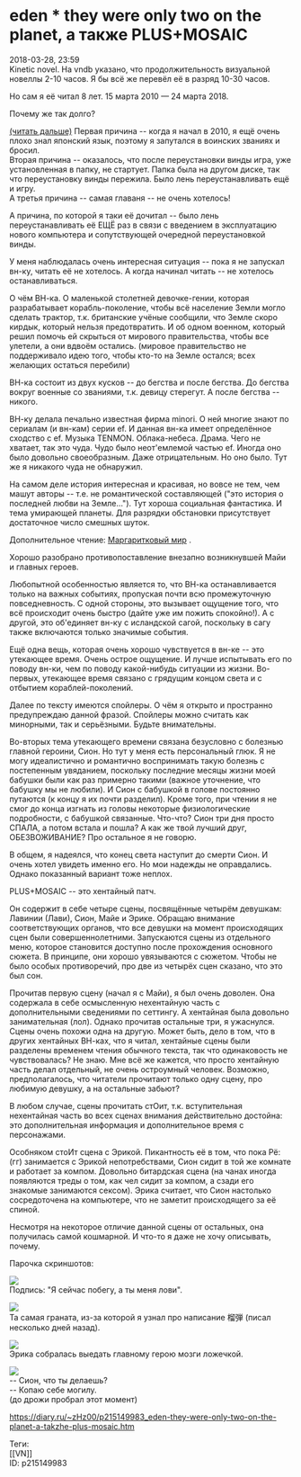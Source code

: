 eden * they were only two on the planet, а также PLUS+MOSAIC
=============================================================

   
 2018-03-28, 23:59   
  Kinetic novel. На vndb указано, что продолжительность визуальной новеллы 2-10 часов. Я бы всё же перевёл её в разряд 10-30 часов.   
   
 Но сам я её читал 8 лет. 15 марта 2010 — 24 марта 2018.   
   
 Почему же так долго?   
   
  [(читать дальше)](https://zHz00.diary.ru/p215149983.htm?index=1#linkmore215149983m1)    Первая причина -- когда я начал в 2010, я ещё очень плохо знал японский язык, поэтому я запутался в воинских званиях и бросил.   
 Вторая причина -- оказалось, что после переустановки винды игра, уже установленная в папку, не стартует. Папка была на другом диске, так что переустановку винды пережила. Было лень переустанавливать ещё и игру.   
 А третья причина -- самая главаня -- не очень хотелось!   
   
 А причина, по которой я таки её дочитал -- было лень переустанавливать её ЕЩЁ раз в связи с введением в эксплуатацию нового компьютера и сопутствующей очередной переустановкой винды.   
   
 У меня наблюдалась очень интересная ситуация -- пока я не запускал вн-ку, читать её не хотелось. А когда начинал читать -- не хотелось останавливаться.   
   
 О чём ВН-ка. О маленькой столетней девочке-гении, которая разрабатывает корабль-поколение, чтобы всё население Земли могло сделать трактор, т.к. британские учёные сообщили, что Земле скоро кирдык, который нельзя предотвратить. И об одном военном, который решил помочь ей скрыться от мирового правительства, чтобы все улетели, а они вдвоём остались. (мировое правительство не поддерживало идею того, чтобы кто-то на Земле остался; всех желающих остаться перебили)   
   
 ВН-ка состоит из двух кусков -- до бегства и после бегства. До бегства вокруг военные со званиями, т.к. девицу стерегут. А после бегства -- никого.   
   
 ВН-ку делала печально известная фирма minori. О ней многие знают по сериалам (и вн-кам) серии ef. И данная вн-ка имеет определённое сходство с ef. Музыка TENMON. Облака-небеса. Драма. Чего не хватает, так это чуда. Чудо было неот'емлемой частью ef. Иногда оно было довольно своеобразным. Даже отрицательным. Но оно было. Тут же я никакого чуда не обнаружил.   
   
 На самом деле история интересная и красивая, но вовсе не тем, чем машут авторы -- т.е. не романтической составляющей ("это история о последней любви на Земле..."). Тут хороша социальная фантастика. И тема умирающей планеты. Для разрядки обстановки присутствует достаточное число смешных шуток.   
   
 Дополнительное чтение:  [Маргаритковый мир](https://ru.wikipedia.org/wiki/%D0%9C%D0%B0%D1%80%D0%B3%D0%B0%D1%80%D0%B8%D1%82%D0%BA%D0%BE%D0%B2%D1%8B%D0%B9_%D0%9C%D0%B8%D1%80)  .   
   
 Хорошо разобрано противопоставление внезапно возникнувшей Майи и главных героев.   
   
 Любопытной особенностью является то, что ВН-ка останавливается только на важных событиях, пропуская почти всю промежуточную повседневность. С одной стороны, это вызывает ощущение того, что всё происходит очень быстро (дайте уже им пожить спокойно!). А с другой, это об'единяет вн-ку с исландской сагой, поскольку в сагу также включаются только значимые события.   
   
 Ещё одна вещь, которая очень хорошо чувствуется в вн-ке -- это утекающее время. Очень острое ощущение. И лучше испытывать его по поводу вн-ки, чем по поводу какой-нибудь ситуации из жизни. Во-первых, утекающее время связано с грядущим концом света и с отбытием кораблей-поколений.   
   
 Далее по тексту имеются спойлеры. О чём я открыто и пространно предупреждаю данной фразой. Спойлеры можно считать как минорными, так и серьёзными. Будьте внимательны.   
   
 Во-вторых тема утекающего времени связана безусловно с болезнью главной героини, Сион. Но тут у меня есть персональный глюк. Я не могу идеалистично и романтично воспринимать такую болезнь с постепенным увяданием, поскольку последние месяцы жизни моей бабушки были как раз примерно такими (важное уточнение, что бабушку мы не любили). И Сион с бабушкой в голове постоянно путаются (к концу я их почти разделил). Кроме того, при чтении я не смог до конца изгнать из головы некоторые физиологические подробности, с бабушкой связанные. Что-что? Сион три дня просто СПАЛА, а потом встала и пошла? А как же твой лучший друг, ОБЕЗВОЖИВАНИЕ? Про остальное я не говорю.   
   
 В общем, я надеялся, что конец света наступит до смерти Сион. И очень хотел увидеть именно его. Но мои надежды не оправдались. Однако показанный вариант тоже неплох.   
   
 PLUS+MOSAIC -- это хентайный патч.   
   
 Он содержит в себе четыре сцены, посвящённые четырём девушкам: Лавинии (Лави), Сион, Майе и Эрике. Обращаю внимание соответствующих органов, что все девушки на момент происходящих сцен были совершеннолетними. Запускаются сцены из отдельного меню, которое становится доступно после прохождения основного сюжета. В принципе, они хорошо увязываются с сюжетом. Чтобы не было особых противоречий, про две из четырёх сцен сказано, что это был сон.   
   
 Прочитав первую сцену (начал я с Майи), я был очень доволен. Она содержала в себе осмысленную нехентайную часть с дополнительными сведениями по сеттингу. А хентайная была довольно занимательная (лол). Однако прочитав остальные три, я ужаснулся. Сцены очень похожи одна на другую. Может быть, дело в том, что в других хентайных ВН-ках, что я читал, хентайные сцены были разделены временем чтения обычного текста, так что одинаковость не чувствовалась? Не знаю. Мне всё же кажется, что просто хентайную часть делал отдельный, не очень остроумный человек. Возможно, предполагалось, что читатели прочитают только одну сцену, про любимую девушку, а на остальные забьют?   
   
 В любом случае, сцены прочитать стОит, т.к. вступительная нехентайная часть во всех сценах внимания действительно достойна: это дополнительная информация и дополнительное время с персонажами.   
   
 Особняком стоИт сцена с Эрикой. Пикантность её в том, что пока Рё: (гг) занимается с Эрикой непотребствами, Сион сидит в той же комнате и работает за компом. Довольно битардская сцена (на чанах иногда появляются треды о том, как чел сидит за компом, а сзади его знакомые занимаются сексом). Эрика считает, что Сион настолько сосредоточена на компьютере, что не заметит происходящего за её спиной.   
   
 Несмотря на некоторое отличие данной сцены от остальных, она получилась самой кошмарной. И что-то я даже не хочу описывать, почему.   
   
 Парочка скриншотов:   
   
    
  [![](https://i.imgur.com/hYEN4yUl.jpg)](https://i.imgur.com/hYEN4yU.jpg)    
 Подпись: "Я сейчас побегу, а ты меня лови".   
   
  [![](https://i.imgur.com/0h2OQ9Jl.png)](https://i.imgur.com/0h2OQ9J.png)    
 Та самая граната, из-за которой я узнал про написание 榴弾 (писал несколько дней назад).   
   
  [![](https://i.imgur.com/v1Oa5u1l.png)](https://i.imgur.com/v1Oa5u1.png)    
 Эрика собралась выедать главному герою мозги ложечкой.   
   
  [![](https://i.imgur.com/utaCjWtl.jpg)](https://i.imgur.com/utaCjWt.jpg)    
 -- Сион, что ты делаешь?   
 -- Копаю себе могилу.   
 (до дрожи пробрал этот момент)   
    
     
    
 <https://diary.ru/~zHz00/p215149983_eden-they-were-only-two-on-the-planet-a-takzhe-plus-mosaic.htm>   
   
 Теги:   
 [[VN]]   
 ID: p215149983